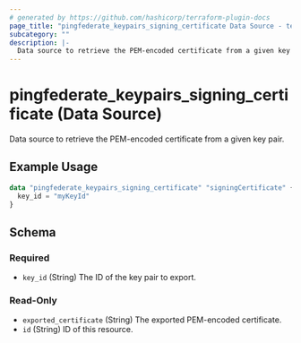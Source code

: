 ```yaml
---
# generated by https://github.com/hashicorp/terraform-plugin-docs
page_title: "pingfederate_keypairs_signing_certificate Data Source - terraform-provider-pingfederate"
subcategory: ""
description: |-
  Data source to retrieve the PEM-encoded certificate from a given key pair.
---
```


# pingfederate_keypairs_signing_certificate (Data Source)

Data source to retrieve the PEM-encoded certificate from a given key pair.

## Example Usage

```terraform
data "pingfederate_keypairs_signing_certificate" "signingCertificate" {
  key_id = "myKeyId"
}
```

<!-- schema generated by tfplugindocs -->
## Schema

### Required

- `key_id` (String) The ID of the key pair to export.

### Read-Only

- `exported_certificate` (String) The exported PEM-encoded certificate.
- `id` (String) ID of this resource.
